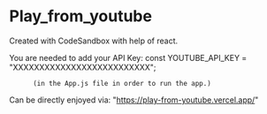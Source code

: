 # Play_from_youtube


Created with CodeSandbox with help of react.


You are needed to add your API Key:
          const YOUTUBE_API_KEY = "XXXXXXXXXXXXXXXXXXXXXXXXXX";

          
          (in the App.js file in order to run the app.)


Can be directly enjoyed via: "https://play-from-youtube.vercel.app/"

